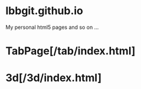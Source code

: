 # lbbgit.github.io
My personal html5 pages and so on ...

# TabPage[/tab/index.html]
# 3d[/3d/index.html]